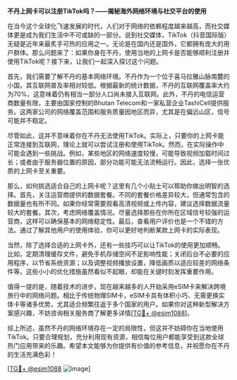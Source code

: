 **不丹上网卡可以注册TikTok吗？——揭秘海外网络环境与社交平台的使用**

在当今这个全球化飞速发展的时代，人们对于网络的依赖程度越来越高，而社交媒体更是成为我们生活中不可或缺的一部分。说到社交媒体，TikTok（抖音国际版）无疑是近年来最炙手可热的应用之一。无论是在国内还是国外，它都拥有庞大的用户群体。那么问题来了：如果你身在不丹，使用当地的上网卡是否能够顺利注册并使用TikTok呢？接下来，让我们一起深入探讨这个问题。

首先，我们需要了解不丹的基本网络环境。不丹作为一个位于喜马拉雅山脉南麓的小国，其互联网普及率相对较低。根据最新的统计数据，不丹的互联网覆盖率大约为70%，这意味着仍有相当一部分人口尚未接入互联网。此外，不丹的电信运营商数量有限，主要由国家控制的Bhutan Telecom和一家私营企业TashiCell提供服务。这两家公司的网络覆盖范围和服务质量因地区而异，尤其是在偏远山区，信号可能并不稳定。

尽管如此，这并不意味着你在不丹无法使用TikTok。实际上，只要你的上网卡能正常连接到互联网，理论上就可以尝试注册和使用TikTok。然而，在实际操作中可能会遇到一些挑战。例如，某些地区的网络速度较慢，可能导致视频加载时间过长；或者由于服务器位置的原因，部分功能可能无法流畅运行。因此，选择一张优质的上网卡至关重要。

那么，如何挑选适合自己的上网卡呢？这里有几个小贴士可以帮助你做出明智的选择。首先，关注运营商提供的数据套餐。不同的套餐价格差异较大，但通常包含的数据量也有所不同。如果你经常需要观看高清视频或上传内容，建议选择数据流量较大的套餐。其次，考虑网络覆盖情况。尽量选择那些在你所在区域信号较强的运营商，这样可以确保基本的网络稳定性。最后，查看用户评价也是一个不错的方法。通过了解其他用户的使用体验，你可以更好地判断某款上网卡的实际表现。

当然，除了选择合适的上网卡外，还有一些技巧可以让TikTok的使用更加顺畅。比如，定期清理缓存文件，避免手机存储空间不足影响性能；关闭后台不必要的应用程序，以节省系统资源；以及调整视频播放设置，降低画质以适应较差的网络条件等。这些小小的优化措施虽然看似不起眼，却能在关键时刻发挥重要作用。

值得一提的是，随着技术的进步，现在越来越多的人开始采用eSIM卡来解决跨境旅行中的网络问题。相比于传统物理SIM卡，eSIM卡具有体积小巧、无需更换实体卡等诸多优势，尤其适合频繁往返于多个国家的用户。如果你对这种新型解决方案感兴趣，不妨咨询相关服务商了解更多详情[[TG💪+ @esim1088](https://t.me/s/esim1088)]。

综上所述，虽然不丹的网络环境存在一定的局限性，但这并不妨碍你在当地使用TikTok。只要合理规划，充分利用现有资源，相信每位用户都能享受到这款全球热门应用带来的乐趣。希望本文能够为你提供有价值的参考信息，并祝愿你在不丹的生活充满色彩！

[[TG💪+ @esim1088](https://t.me/s/esim1088) ![Image](https://i.postimg.cc/4NQfJmqS/Snipaste-2025-05-13-00-14-12.png)]